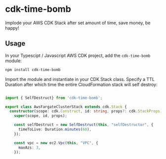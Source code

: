 # cdk-time-bomb
Implode your AWS CDK Stack after set amount of time, save money, be happy!

## Usage

In your Typescipt / Javascript AWS CDK project, add the `cdk-time-bomb` module:

```bash
npm install cdk-time-bomb
```

Import the module and instantiate in your CDK Stack class.  Specify a TTL Duration after which time the entire CloudFormation stack will self destroy:


```typescript

import { SelfDestruct} from 'cdk-time-bomb';

export class AwsFargateClusterStack extends cdk.Stack {
  constructor(scope: cdk.Construct, id: string, props?: cdk.StackProps) {
    super(scope, id, props);

    const selfDestruct = new SelfDestruct(this, "selfDestructor", {
      timeToLive: Duration.minutes(60),
    });

    const vpc = new ec2.Vpc(this, "VPC", {
      maxAzs: 3,
    });

```



